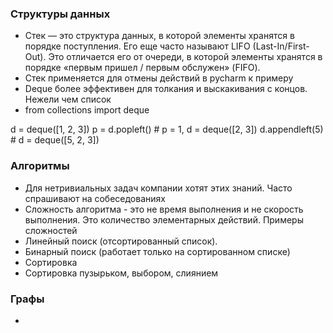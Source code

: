 ### Структуры данных
- Стек — это структура данных, в которой элементы хранятся в порядке поступления. Его еще часто называют LIFO (Last-In/First-Out). Это отличается его от очереди, в которой элементы хранятся в порядке «первым пришел / первым обслужен» (FIFO).
- Стек применяется для отмены действий в pycharm к примеру
- Deque более эффективен для толкания и выскакивания с концов. Нежели чем список
-  from collections import deque

d = deque([1, 2, 3])
p = d.popleft()        # p = 1, d = deque([2, 3])
d.appendleft(5)        # d = deque([5, 2, 3]) 
### Алгоритмы
- Для нетривиальных задач компании хотят этих знаний. Часто спрашивают на собеседованиях
- Сложность алгоритма -  это не время выполнения и не скорость выполнения. Это количество элементарных действий. Примеры сложностей
- Линейный поиск (отсортированный список).
- Бинарный поиск (работает только на сортированном списке)
- Сортировка
- Сортировка пузырьком, выбором, слиянием
### Графы
- 
